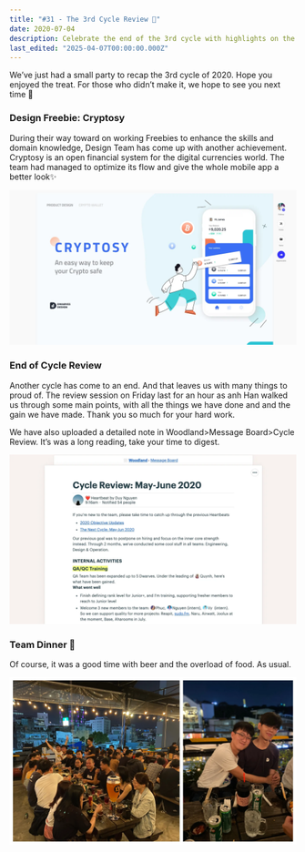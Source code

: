 ```yaml
---
title: "#31 - The 3rd Cycle Review 📍"
date: 2020-07-04
description: Celebrate the end of the 3rd cycle with highlights on the Cryptosy app update, team achievements, and a fun dinner gathering with food and drinks.
last_edited: "2025-04-07T00:00:00.000Z"
---
```


We’ve just had a small party to recap the 3rd cycle of 2020. Hope you enjoyed the treat. For those who didn’t make it, we hope to see you next time 👋

### Design Freebie: Cryptosy

During their way toward on working Freebies to enhance the skills and domain knowledge, Design Team has come up with another achievement. Cryptosy is an open financial system for the digital currencies world. The team had managed to optimize its flow and give the whole mobile app a better look✨

![](assets/notion-image-1744007034361-b8juc.webp)

### End of Cycle Review

Another cycle has come to an end. And that leaves us with many things to proud of. The review session on Friday last for an hour as anh Han walked us through some main points, with all the things we have done and and the gain we have made. Thank you so much for your hard work.

We have also uploaded a detailed note in Woodland>Message Board>Cycle Review. It’s was a long reading, take your time to digest.

![](assets/notion-image-1744007034881-71a38.webp)

### Team Dinner 🍻

Of course, it was a good time with beer and the overload of food. As usual.

![](assets/notion-image-1744007035239-yuhmt.webp)
